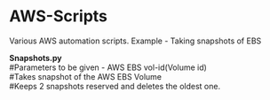 # AWS-Scripts
Various AWS automation scripts. Example - Taking snapshots of EBS

<b>Snapshots.py</b>
<br>#Parameters to be given - AWS EBS vol-id(Volume id)</br>
#Takes snapshot of the AWS EBS Volume
<br>#Keeps 2 snapshots reserved and deletes the oldest one.</br>
